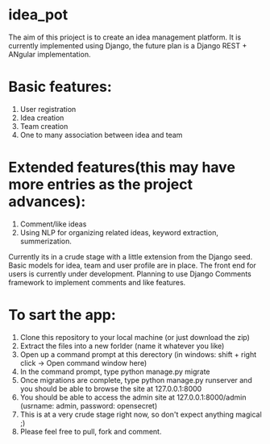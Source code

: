 # idea_pot

The aim of this prioject is to create an idea management platform. It is currently implemented using Django, the future plan is a Django REST + ANgular implementation.

# Basic features:
1. User registration
2. Idea creation
3. Team creation
4. One to many association between idea and team

# Extended features(this may have more entries as the project advances):
1. Comment/like ideas
2. Using NLP for organizing related ideas, keyword extraction, summerization.

Currently its in a crude stage with a little extension from the Django seed. Basic models for idea, team and user profile are in place. The front end for users is currently under development. Planning to use Django Comments framework to implement comments and like features.

# To sart the app:
1. Clone this repository to your local machine (or just download the zip)
2. Extract the files into a new forlder (name it whatever you like)
3. Open up a command prompt at this derectory (in windows: shift + right click -> Open command window here)
4. In the command prompt, type python manage.py migrate
5. Once migrations are complete, type python manage.py runserver and you should be able to browse the site at 127.0.0.1:8000
6. You should be able to access the admin site at 127.0.0.1:8000/admin (usrname: admin, password: opensecret)
7. This is at a very crude stage right now, so don't expect anything magical ;)
8. Please feel free to pull, fork and comment.
